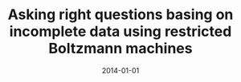 ---
# Documentation: https://wowchemy.com/docs/managing-content/

title: Asking right questions basing on incomplete data using restricted Boltzmann
  machines
subtitle: ''
summary: ''
authors:
- zieba
- Jakub M. Tomczak
- Krzysztof Brzostowski
tags: []
categories: []
date: '2014-01-01'
lastmod: 2022-10-07T05:50:42Z
featured: false
draft: false

# Featured image
# To use, add an image named `featured.jpg/png` to your page's folder.
# Focal points: Smart, Center, TopLeft, Top, TopRight, Left, Right, BottomLeft, Bottom, BottomRight.
image:
  caption: ''
  focal_point: ''
  preview_only: false

# Projects (optional).
#   Associate this post with one or more of your projects.
#   Simply enter your project's folder or file name without extension.
#   E.g. `projects = ["internal-project"]` references `content/project/deep-learning/index.md`.
#   Otherwise, set `projects = []`.
projects: []
publishDate: '2022-10-07T05:50:41.480439Z'
publication_types:
- '6'
abstract: ''
publication: '*Information systems architecture and technology : systems analysis
  approach to the design, control and decision support*'
links:
- name: URL
  url: http://www.dbc.wroc.pl/publication/29188
---